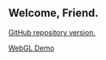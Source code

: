 ## Welcome, Friend.


[GitHub repository version.](https://github.com/brjordan/brjordan.github.io/tree/master)


<a href="https://brjordan.github.io/webgl_in_one_file.html">WebGL Demo</a>


